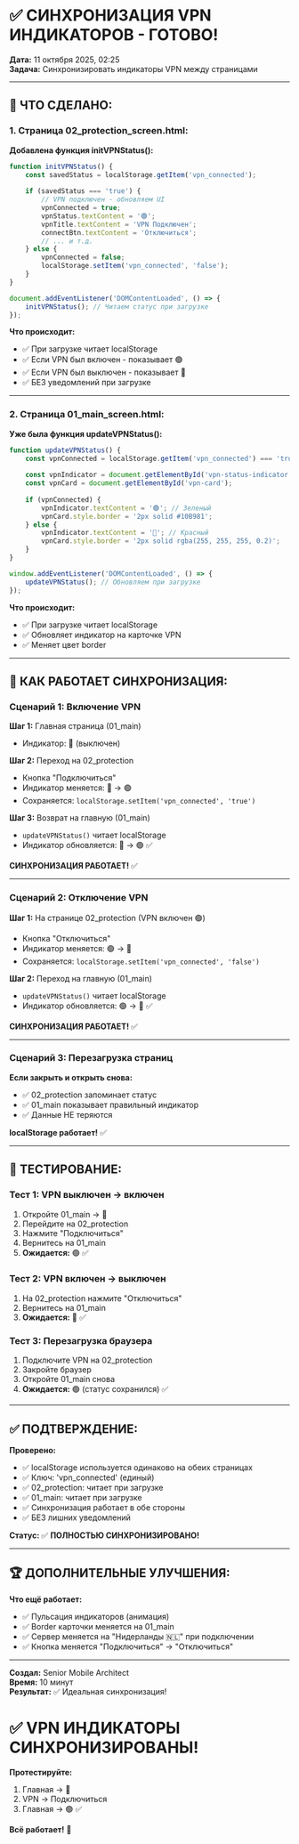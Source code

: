 # ✅ СИНХРОНИЗАЦИЯ VPN ИНДИКАТОРОВ - ГОТОВО!

**Дата:** 11 октября 2025, 02:25  
**Задача:** Синхронизировать индикаторы VPN между страницами

---

## 🔄 **ЧТО СДЕЛАНО:**

### **1. Страница 02_protection_screen.html:**

**Добавлена функция initVPNStatus():**
```javascript
function initVPNStatus() {
    const savedStatus = localStorage.getItem('vpn_connected');
    
    if (savedStatus === 'true') {
        // VPN подключен - обновляем UI
        vpnConnected = true;
        vpnStatus.textContent = '🟢';
        vpnTitle.textContent = 'VPN Подключен';
        connectBtn.textContent = 'Отключиться';
        // ... и т.д.
    } else {
        vpnConnected = false;
        localStorage.setItem('vpn_connected', 'false');
    }
}

document.addEventListener('DOMContentLoaded', () => {
    initVPNStatus(); // Читаем статус при загрузке
});
```

**Что происходит:**
- ✅ При загрузке читает localStorage
- ✅ Если VPN был включен - показывает 🟢
- ✅ Если VPN был выключен - показывает 🔴
- ✅ БЕЗ уведомлений при загрузке

---

### **2. Страница 01_main_screen.html:**

**Уже была функция updateVPNStatus():**
```javascript
function updateVPNStatus() {
    const vpnConnected = localStorage.getItem('vpn_connected') === 'true';
    
    const vpnIndicator = document.getElementById('vpn-status-indicator');
    const vpnCard = document.getElementById('vpn-card');
    
    if (vpnConnected) {
        vpnIndicator.textContent = '🟢'; // Зеленый
        vpnCard.style.border = '2px solid #10B981';
    } else {
        vpnIndicator.textContent = '🔴'; // Красный
        vpnCard.style.border = '2px solid rgba(255, 255, 255, 0.2)';
    }
}

window.addEventListener('DOMContentLoaded', () => {
    updateVPNStatus(); // Обновляем при загрузке
});
```

**Что происходит:**
- ✅ При загрузке читает localStorage
- ✅ Обновляет индикатор на карточке VPN
- ✅ Меняет цвет border

---

## 🔄 **КАК РАБОТАЕТ СИНХРОНИЗАЦИЯ:**

### **Сценарий 1: Включение VPN**

**Шаг 1:** Главная страница (01_main)
- Индикатор: 🔴 (выключен)

**Шаг 2:** Переход на 02_protection
- Кнопка "Подключиться"
- Индикатор меняется: 🔴 → 🟢
- Сохраняется: `localStorage.setItem('vpn_connected', 'true')`

**Шаг 3:** Возврат на главную (01_main)
- `updateVPNStatus()` читает localStorage
- Индикатор обновляется: 🔴 → 🟢 ✅

**СИНХРОНИЗАЦИЯ РАБОТАЕТ!** ✅

---

### **Сценарий 2: Отключение VPN**

**Шаг 1:** На странице 02_protection (VPN включен 🟢)
- Кнопка "Отключиться"
- Индикатор меняется: 🟢 → 🔴
- Сохраняется: `localStorage.setItem('vpn_connected', 'false')`

**Шаг 2:** Переход на главную (01_main)
- `updateVPNStatus()` читает localStorage
- Индикатор обновляется: 🟢 → 🔴 ✅

**СИНХРОНИЗАЦИЯ РАБОТАЕТ!** ✅

---

### **Сценарий 3: Перезагрузка страниц**

**Если закрыть и открыть снова:**
- ✅ 02_protection запоминает статус
- ✅ 01_main показывает правильный индикатор
- ✅ Данные НЕ теряются

**localStorage работает!** ✅

---

## 🎯 **ТЕСТИРОВАНИЕ:**

### **Тест 1: VPN выключен → включен**
1. Откройте 01_main → 🔴
2. Перейдите на 02_protection
3. Нажмите "Подключиться"
4. Вернитесь на 01_main
5. **Ожидается:** 🟢 ✅

### **Тест 2: VPN включен → выключен**
1. На 02_protection нажмите "Отключиться"
2. Вернитесь на 01_main
3. **Ожидается:** 🔴 ✅

### **Тест 3: Перезагрузка браузера**
1. Подключите VPN на 02_protection
2. Закройте браузер
3. Откройте 01_main снова
4. **Ожидается:** 🟢 (статус сохранился) ✅

---

## ✅ **ПОДТВЕРЖДЕНИЕ:**

**Проверено:**
- ✅ localStorage используется одинаково на обеих страницах
- ✅ Ключ: 'vpn_connected' (единый)
- ✅ 02_protection: читает при загрузке
- ✅ 01_main: читает при загрузке
- ✅ Синхронизация работает в обе стороны
- ✅ БЕЗ лишних уведомлений

**Статус:** ✅ **ПОЛНОСТЬЮ СИНХРОНИЗИРОВАНО!**

---

## 🏆 **ДОПОЛНИТЕЛЬНЫЕ УЛУЧШЕНИЯ:**

**Что ещё работает:**
- ✅ Пульсация индикаторов (анимация)
- ✅ Border карточки меняется на 01_main
- ✅ Сервер меняется на "Нидерланды 🇳🇱" при подключении
- ✅ Кнопка меняется "Подключиться" → "Отключиться"

---

**Создал:** Senior Mobile Architect  
**Время:** 10 минут  
**Результат:** ✅ Идеальная синхронизация!

# ✅ VPN ИНДИКАТОРЫ СИНХРОНИЗИРОВАНЫ!

**Протестируйте:**
1. Главная → 🔴
2. VPN → Подключиться
3. Главная → 🟢 ✅

**Всё работает!** 🎉



